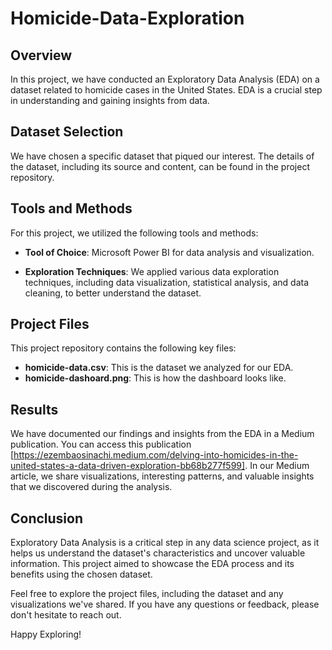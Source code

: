 # Homicide-Data-Exploration




## Overview
In this project, we have conducted an Exploratory Data Analysis (EDA) on a dataset related to homicide cases in the United States. EDA is a crucial step in understanding and gaining insights from data.

## Dataset Selection
We have chosen a specific dataset that piqued our interest. The details of the dataset, including its source and content, can be found in the project repository.

## Tools and Methods
For this project, we utilized the following tools and methods:

- **Tool of Choice**: Microsoft Power BI for data analysis and visualization.

- **Exploration Techniques**: We applied various data exploration techniques, including data visualization, statistical analysis, and data cleaning, to better understand the dataset.

## Project Files
This project repository contains the following key files:

- **homicide-data.csv**: This is the dataset we analyzed for our EDA.
- **homicide-dashoard.png**: This is how the dashboard looks like.


## Results
We have documented our findings and insights from the EDA in a Medium publication. You can access this publication [https://ezembaosinachi.medium.com/delving-into-homicides-in-the-united-states-a-data-driven-exploration-bb68b277f599]. In our Medium article, we share visualizations, interesting patterns, and valuable insights that we discovered during the analysis.

## Conclusion
Exploratory Data Analysis is a critical step in any data science project, as it helps us understand the dataset's characteristics and uncover valuable information. This project aimed to showcase the EDA process and its benefits using the chosen dataset.

Feel free to explore the project files, including the dataset and any visualizations we've shared. If you have any questions or feedback, please don't hesitate to reach out.

Happy Exploring!
